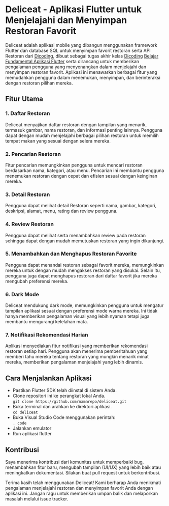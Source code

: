 # Deliceat - Aplikasi Flutter untuk Menjelajahi dan Menyimpan Restoran Favorit

Deliceat adalah aplikasi mobile yang dibangun menggunakan framework Flutter dan database SQL untuk menyimpan favorit restoran serta API Restoran dari [Dicoding](https://www.dicoding.com/), dibuat sebagai tugas akhir kelas [Dicoding](https://www.dicoding.com/) [Belajar Fundamental Aplikasi Flutter](https://www.dicoding.com/academies/195) serta dirancang untuk memberikan pengalaman pengguna yang menyenangkan dalam menjelajahi dan menyimpan restoran favorit. Aplikasi ini menawarkan berbagai fitur yang memudahkan pengguna dalam menemukan, menyimpan, dan berinteraksi dengan restoran pilihan mereka.

## Fitur Utama
### 1. Daftar Restoran
Deliceat menyajikan daftar restoran dengan tampilan yang menarik, termasuk gambar, nama restoran, dan informasi penting lainnya. Pengguna dapat dengan mudah menjelajahi berbagai pilihan restoran untuk memilih tempat makan yang sesuai dengan selera mereka.

### 2. Pencarian Restoran
Fitur pencarian memungkinkan pengguna untuk mencari restoran berdasarkan nama, kategori, atau menu. Pencarian ini membantu pengguna menemukan restoran dengan cepat dan efisien sesuai dengan keinginan mereka.

### 3. Detail Restoran
Pengguna dapat melihat detail Restoran seperti nama, gambar, kategori, deskripsi, alamat, menu, rating dan review pengguna.

### 4. Review Restoran
Pengguna dapat melihat serta menambahkan review pada restoran sehingga dapat dengan mudah memutuskan restoran yang ingin dikunjungi.

### 5. Menambahkan dan Menghapus Restoran Favorite
Pengguna dapat menandai restoran sebagai favorit mereka, memungkinkan mereka untuk dengan mudah mengakses restoran yang disukai. Selain itu, pengguna juga dapat menghapus restoran dari daftar favorit jika mereka mengubah preferensi mereka.

### 6. Dark Mode
Deliceat mendukung dark mode, memungkinkan pengguna untuk mengatur tampilan aplikasi sesuai dengan preferensi mode warna mereka. Ini tidak hanya memberikan pengalaman visual yang lebih nyaman tetapi juga membantu mengurangi kelelahan mata.

### 7. Notifikasi Rekomendasi Harian
Aplikasi menyediakan fitur notifikasi yang memberikan rekomendasi restoran setiap hari. Pengguna akan menerima pemberitahuan yang memberi tahu mereka tentang restoran yang mungkin menarik minat mereka, memberikan pengalaman menjelajahi yang lebih dinamis.

## Cara Menjalankan Aplikasi<br>
- Pastikan Flutter SDK telah diinstal di sistem Anda.<br>
- Clone repositori ini ke perangkat lokal Anda.<br>
```git clone https://github.com/namarepo/deliceat.git```<br>
- Buka terminal dan arahkan ke direktori aplikasi.<br>
```cd deliceat```<br>
- Buka Visual Studio Code menggunakan perintah:<br>
```. code```<br>
- Jalankan emulator
- Run aplikasi flutter

## Kontribusi
Saya menerima kontribusi dari komunitas untuk memperbaiki bug, menambahkan fitur baru, mengubah tampilan (UI/UX) yang lebih baik atau meningkatkan dokumentasi. Silakan buat pull request untuk berkontribusi.

Terima kasih telah menggunakan Deliceat! Kami berharap Anda menikmati pengalaman menjelajahi restoran dan menyimpan favorit Anda dengan aplikasi ini. Jangan ragu untuk memberikan umpan balik dan melaporkan masalah melalui issue tracker.
